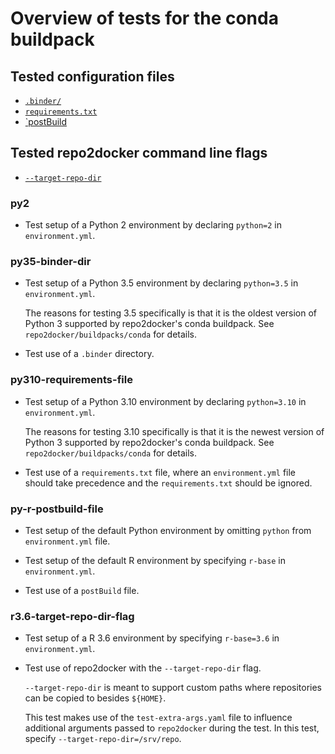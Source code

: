 # Overview of tests for the conda buildpack

## Tested configuration files

- [`.binder/`](https://repo2docker.readthedocs.io/en/latest/usage.html#where-to-put-configuration-files)
- [`requirements.txt`](https://repo2docker.readthedocs.io/en/latest/config_files.html#requirements-txt-install-a-python-environment)
- [`postBuild](https://repo2docker.readthedocs.io/en/latest/config_files.html#postbuild-run-code-after-installing-the-environment)

## Tested repo2docker command line flags

- [`--target-repo-dir`](https://repo2docker.readthedocs.io/en/latest/usage.html#cmdoption-jupyter-repo2docker-target-repo-dir)

### py2

- Test setup of a Python 2 environment by declaring `python=2` in
  `environment.yml`.

### py35-binder-dir

- Test setup of a Python 3.5 environment by declaring `python=3.5` in
  `environment.yml`.

  The reasons for testing 3.5 specifically is that it is the oldest version of
  Python 3 supported by repo2docker's conda buildpack. See
  `repo2docker/buildpacks/conda` for details.

- Test use of a `.binder` directory.

### py310-requirements-file

- Test setup of a Python 3.10 environment by declaring `python=3.10` in
  `environment.yml`.

  The reasons for testing 3.10 specifically is that it is the newest version of
  Python 3 supported by repo2docker's conda buildpack. See
  `repo2docker/buildpacks/conda` for details.

- Test use of a `requirements.txt` file, where an `environment.yml` file should
  take precedence and the `requirements.txt` should be ignored.

### py-r-postbuild-file

- Test setup of the default Python environment by omitting `python` from
  `environment.yml` file.

- Test setup of the default R environment by specifying `r-base` in
  `environment.yml`.

- Test use of a `postBuild` file.

### r3.6-target-repo-dir-flag

- Test setup of a R 3.6 environment by specifying `r-base=3.6` in
  `environment.yml`.

- Test use of repo2docker with the `--target-repo-dir` flag.

  `--target-repo-dir` is meant to support custom paths where repositories can be
  copied to besides `${HOME}`.

  This test makes use of the `test-extra-args.yaml` file to influence additional
  arguments passed to `repo2docker` during the test. In this test, specify
  `--target-repo-dir=/srv/repo`.
